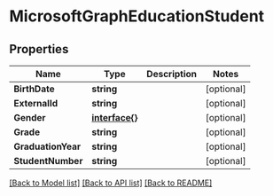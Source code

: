 # MicrosoftGraphEducationStudent

## Properties

Name | Type | Description | Notes
------------ | ------------- | ------------- | -------------
**BirthDate** | **string** |  | [optional] 
**ExternalId** | **string** |  | [optional] 
**Gender** | [**interface{}**](.md) |  | [optional] 
**Grade** | **string** |  | [optional] 
**GraduationYear** | **string** |  | [optional] 
**StudentNumber** | **string** |  | [optional] 

[[Back to Model list]](../README.md#documentation-for-models) [[Back to API list]](../README.md#documentation-for-api-endpoints) [[Back to README]](../README.md)


